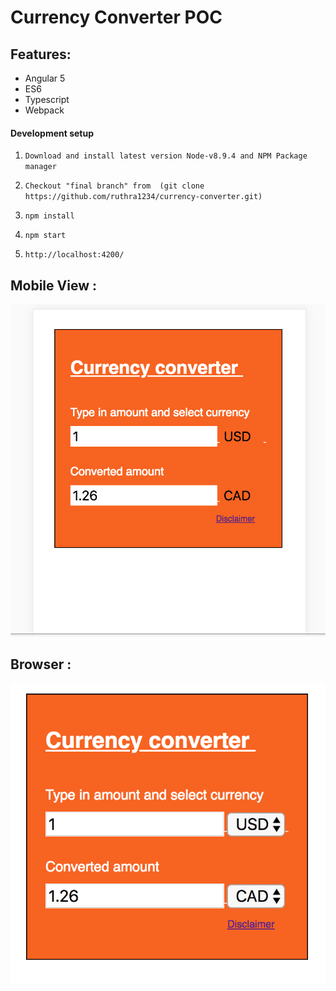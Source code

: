 # Currency Converter POC

## Features:

- Angular 5
- ES6
- Typescript
- Webpack

#### Development setup

1. `Download and install latest version Node-v8.9.4 and NPM Package manager`

2. `Checkout "final branch" from  (git clone https://github.com/ruthra1234/currency-converter.git)`

3. `npm install`

4. `npm start`

5. `http://localhost:4200/`

## Mobile View :

![Mobile View](./src/assets/mobile.png)

## Browser :

![Browser](./src/assets/desk.png)